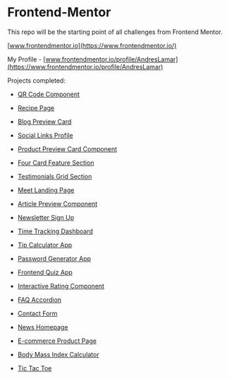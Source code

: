 # Frontend-Mentor

This repo will be the starting point of all challenges from Frontend Mentor.

[www.frontendmentor.io](https://www.frontendmentor.io/)

My Profile - [www.frontendmentor.io/profile/AndresLamar](https://www.frontendmentor.io/profile/AndresLamar)

Projects completed:

* [QR Code Component](https://andreslamar.github.io/Frontend-Mentor/qr-code-component/)

* [Recipe Page](https://andreslamar.github.io/Frontend-Mentor/recipe-page/)

* [Blog Preview Card](https://andreslamar.github.io/Frontend-Mentor/Blog-Preview-Card/)

* [Social Links Profile](https://andreslamar.github.io/Frontend-Mentor/Social-links/)

* [Product Preview Card Component](https://andreslamar.github.io/Frontend-Mentor/Product-view-card-component/)

* [Four Card Feature Section](https://andreslamar.github.io/Frontend-Mentor/Four-Card-Feature-Section/)

* [Testimonials Grid Section](https://andreslamar.github.io/Frontend-Mentor/Testimonials-grid-section-main/)

* [Meet Landing Page](https://andreslamar.github.io/Frontend-Mentor/Meet-landing-page/)
  
* [Article Preview Component](https://andreslamar.github.io/Frontend-Mentor/article-preview-component/)

* [Newsletter Sign Up](https://andreslamar.github.io/Frontend-Mentor/newsletter-sign-up/)

* [Time Tracking Dashboard](https://andreslamar.github.io/Frontend-Mentor/time-tracking-dashboard/)

* [Tip Calculator App](https://andreslamar.github.io/Frontend-Mentor/tip-calculator-app/)

* [Password Generator App](https://andreslamar.github.io/Frontend-Mentor/password-generator-app/)

* [Frontend Quiz App](https://frontend-quizzapp.netlify.app/)

* [Interactive Rating Component](https://andreslamar.github.io/Frontend-Mentor/interactive-rating-component/)

* [FAQ Accordion](https://andreslamar.github.io/Frontend-Mentor/faq-accordion/)

* [Contact Form](https://andreslamar.github.io/Frontend-Mentor/contact-form/)

* [News Homepage](https://andreslamar.github.io/Frontend-Mentor/news-homepage/)

* [E-commerce Product Page](https://e-commerceproductpag.netlify.app/)

* [Body Mass Index Calculator](https://body-mass-calculatorr.netlify.app/)

* [Tic Tac Toe](https://tic-tacc-toe-al.netlify.app/)






